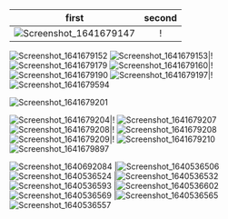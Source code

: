 first            |  second
:-------------------------:|:-------------------------:
![Screenshot_1641679147](https://user-images.githubusercontent.com/65075121/148661621-c73da690-0479-4286-a768-d6eb609b7f87.png)|!
![Screenshot_1641679152](https://user-images.githubusercontent.com/65075121/148661623-4937c124-2ced-4340-bda2-a67806758157.png)
![Screenshot_1641679153](https://user-images.githubusercontent.com/65075121/148661628-20cc98a1-9cc4-4ce9-a4e6-9de673161b90.png)|!
![Screenshot_1641679179](https://user-images.githubusercontent.com/65075121/148661631-884454d0-bd0e-481e-84df-2e885ed4eaf4.png)
![Screenshot_1641679160](https://user-images.githubusercontent.com/65075121/148661632-139b3115-37fe-4edf-b86b-f3c6603e1565.png)|!
![Screenshot_1641679190](https://user-images.githubusercontent.com/65075121/148661640-9915d5fb-cad5-4866-a04c-2fecf94fcc9f.png)
![Screenshot_1641679197](https://user-images.githubusercontent.com/65075121/148661645-e460a76f-51b6-46d1-ab6f-819cad859ae6.png)|!
![Screenshot_1641679594](https://user-images.githubusercontent.com/65075121/148661648-36751bf5-a20b-467e-9d04-e25998f5cffc.png)

![Screenshot_1641679201](https://user-images.githubusercontent.com/65075121/148661653-2d21b4c2-85ea-43e4-9467-5ae11f5bc62f.png)



![Screenshot_1641679204](https://user-images.githubusercontent.com/65075121/148661600-de34016f-28ad-4a46-9d1f-e97fa0011037.png)|!
![Screenshot_1641679207](https://user-images.githubusercontent.com/65075121/148661607-4bd78f77-c7bb-48ed-b1b0-98ab60204536.png)
![Screenshot_1641679208](https://user-images.githubusercontent.com/65075121/148661608-08bb1fa6-ec5e-48b0-ad06-fa11241cb5b2.png)|!
![Screenshot_1641679208](https://user-images.githubusercontent.com/65075121/148661610-d5af2a12-9fbc-4057-9951-b00cf3495cf5.png)
![Screenshot_1641679209](https://user-images.githubusercontent.com/65075121/148661612-cb7f78fe-41c0-45cb-b643-5b5e53497025.png)|!
![Screenshot_1641679210](https://user-images.githubusercontent.com/65075121/148661613-74ce0318-137f-48c5-a186-4f1ef6a733bc.png)
![Screenshot_1641679897](https://user-images.githubusercontent.com/65075121/148661661-588fb871-43e5-4575-a4fb-1e3af4b6a5a6.png)


![Screenshot_1640692084](https://user-images.githubusercontent.com/65075121/147563444-279b7afd-0792-418a-882c-3684af123d80.png) |![Screenshot_1640536506](https://user-images.githubusercontent.com/65075121/147414583-fc803bc2-3655-4a65-b821-e14daab9a7f4.png)
![Screenshot_1640536524](https://user-images.githubusercontent.com/65075121/147414584-d4052cc4-9822-4ad7-bace-0dfa4a70962a.png) |![Screenshot_1640536532](https://user-images.githubusercontent.com/65075121/147414587-8198ff02-df95-4d57-b530-681d5598cb26.png)
![Screenshot_1640536593](https://user-images.githubusercontent.com/65075121/147414590-963f1b31-e169-4328-8921-1619da45e62a.png) |![Screenshot_1640536602](https://user-images.githubusercontent.com/65075121/147414591-e8c929fc-1642-411d-80d9-4efcacc28ac5.png)
![Screenshot_1640536569](https://user-images.githubusercontent.com/65075121/147414592-cc60ea32-b394-46d7-b323-58bc746f848a.png) |![Screenshot_1640536565](https://user-images.githubusercontent.com/65075121/147414601-9f3841e1-bedb-4aba-bc53-115fe6e55406.png)
![Screenshot_1640536557](https://user-images.githubusercontent.com/65075121/147414597-6def140e-e46a-4b0b-85a9-4b1e1bf98609.png)
